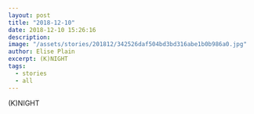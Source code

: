 ```yaml
---
layout: post
title: "2018-12-10"
date: 2018-12-10 15:26:16
description: 
image: "/assets/stories/201812/342526daf504bd3bd316abe1b0b986a0.jpg"
author: Elise Plain
excerpt: (K)NIGHT
tags: 
  - stories
  - all
---
```


(K)NIGHT
<p></p>
